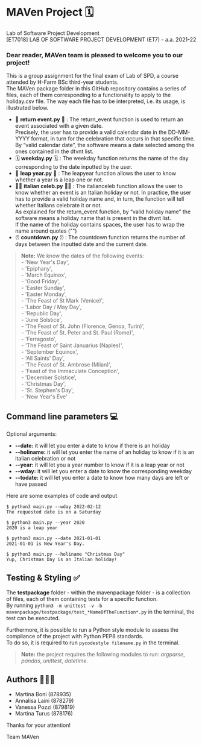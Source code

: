 # MAVen Project 🗓
Lab of Software Project Development <br/>
[ET7018] LAB OF SOFTWARE PROJECT DEVELOPMENT (ET7) - a.a. 2021-22

### Dear reader, MAVen team is pleased to welcome you to our project! 
This is a group assignment for the final exam of Lab of SPD, a course attended by H-Farm BSc third-year students.<br/>
The MAVen package folder in this GitHub repository contains a series of files, each of them corresponding to a 
functionality to apply to the holiday.csv file. The way each file has to be interpreted, i.e. its usage, is 
illustrated below.
<br/>
- 🥂 **return event.py** 🥂 : The return_event function is used to return an event associated with a given date. 
<br/>Precisely, the user has to provide a valid calendar date in the DD-MM-YYYY format, in turn for the celebration 
that occurs in that specific time. 
<br/>By “valid calendar date”, the software means a date selected among the ones contained in the dtvnt list.
- 🗓 **weekday.py** 🗓 : The weekday function returns the name of the day corresponding to the date inputted 
by the user. 
- 🎊 **leap year.py** 🎊 : The leapyear function allows the user to know whether a year is a leap one or not. 
- 🤌🏻 **italian celeb.py** 🤌🏻 : The italianceleb function allows the user to know whether an event is an Italian 
holiday or not. In practice, the user has to provide a valid holiday name and, in turn, the function will tell 
whether Italians celebrate it or not. <br/>As explained for the return_event function, by “valid holiday name” the 
software means a holiday name that is present in the dtvnt list. <br/> If the name of the holiday contains spaces, 
the user has to wrap the name around quotes (\"\") 
- ⏰ **countdown.py** ⏰ : The countdown function returns the number of days between the inputted date and the 
current date. 

> **Note:** We know the dates of the following events: <br/> - 'New Year's Day', <br/>- 'Epiphany', 
> <br/>- 'March Equinox', <br/>- 'Good Friday', <br/>- 'Easter Sunday', <br/>- 'Easter Monday', 
> <br/>- 'The Feast of St Mark (Venice)', <br/>- 'Labor Day / May Day', <br/>- 'Republic Day', <br/>- 'June Solstice', 
> <br/>- 'The Feast of St. John (Florence, Genoa, Turin)', <br/>- 'The Feast of St. Peter and St. Paul (Rome)', 
> <br/>- 'Ferragosto', <br/>- 'The Feast of Saint Januarius (Naples)', <br/>- 'September Equinox', 
> <br/>- 'All Saints' Day', <br/>- 'The Feast of St. Ambrose (Milan)', <br/>- 'Feast of the Immaculate Conception', 
> <br/>- 'December Solstice', <br/>- 'Christmas Day', <br/>- 'St. Stephen's Day', <br/>- 'New Year's Eve'

## Command line parameters 💻
 
Optional arguments:
- **--date:** it will let you enter a date to know if there is an holiday
- **--holiname:** it will let you enter the name of an holiday to know if it is an italian celebration or not
- **--year:** it will let you a year number to know if it is a leap year or not
- **--wday:** it will let you enter a date to know the corresponding weekday
- **--todate:** it will let you enter a date to know how many days are left or have passed 

Here are some examples of code and output
```
$ python3 main.py --wday 2022-02-12
The requested date is on a Saturday
```
```
$ python3 main.py --year 2020
2020 is a leap year
```
```
$ python3 main.py --date 2021-01-01
2021-01-01 is New Year's Day.
```
```
$ python3 main.py --holiname "Christmas Day"
Yup, Christmas Day is an Italian holiday!
```

## Testing & Styling ✅
The **testpackage** folder - within the mavenpackage folder - is a collection of files, each of them containing 
tests for a specific function. <br/>
By running ```python3 -m unittest -v -b mavenpackage/testpackage/test_*NameOfTheFunction*.py``` in the terminal, 
the test can be executed.

Furthermore, it is possible to run a Python style module to assess the compliance of the project with Python 
PEP8 standards. <br/>
To do so, it is required to run ```pycodestyle filename.py``` in the terminal. 

> **Note:** the project requires the following modules to run: *argparse*, *pandas*, *unittest*, *datetime*.


## Authors 👩🏻‍💻

- Martina Boni (878935)
- Annalisa Laini (878279)
- Vanessa Pozzi (879819)
- Martina Turus (878176)

Thanks for your attention!

Team MAVen












